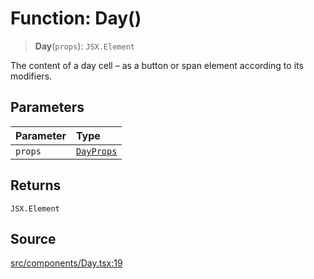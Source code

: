 # Function: Day()

> **Day**(`props`): `JSX.Element`

The content of a day cell – as a button or span element according to its
modifiers.

## Parameters

| Parameter | Type |
| :------ | :------ |
| `props` | [`DayProps`](../interfaces/DayProps.md) |

## Returns

`JSX.Element`

## Source

[src/components/Day.tsx:19](https://github.com/gpbl/react-day-picker/blob/a604fd23887c832117da414a9c63b1b84efb97d9/src/components/Day.tsx#L19)
